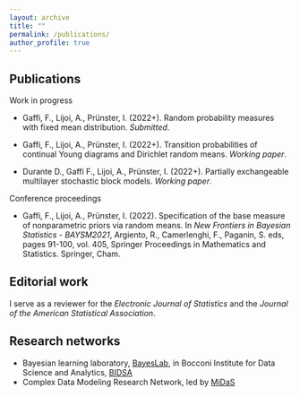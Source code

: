 ```yaml
---
layout: archive
title: ""
permalink: /publications/
author_profile: true
---
```


Publications
---

Work in progress

* Gaffi, F., Lijoi, A., Prünster, I. (2022+). Random probability measures with fixed mean distribution. *Submitted*.

* Gaffi, F., Lijoi, A., Prünster, I. (2022+). Transition probabilities of continual Young diagrams and Dirichlet random means. *Working paper*.

* Durante D., Gaffi F., Lijoi, A., Prünster, I. (2022+). Partially exchangeable multilayer stochastic block models. *Working paper*.


Conference proceedings

* Gaffi, F., Lijoi, A., Prünster, I. (2022). Specification of the base measure of nonparametric priors via random means. In *New Frontiers in Bayesian Statistics -  BAYSM2021*, Argiento, R., Camerlenghi, F., Paganin, S. eds, pages 91-100, vol. 405, Springer Proceedings in Mathematics and Statistics. Springer, Cham.


Editorial work
---

I serve as a reviewer for the _Electronic Journal of Statistics_ and the _Journal of the American Statistical Association_.

Research networks
---
* Bayesian learning laboratory, [BayesLab](https://www.bayeslab.unibocconi.eu/wps/wcm/connect/Cdr/Bayeslab/Home), in Bocconi Institute for Data Science and Analytics, [BIDSA](https://www.bidsa.unibocconi.eu/wps/wcm/connect/Site/Bidsa/Home/)
* Complex Data Modeling Research Network, led by [MiDaS](https://midas.mat.uc.cl/network/)
